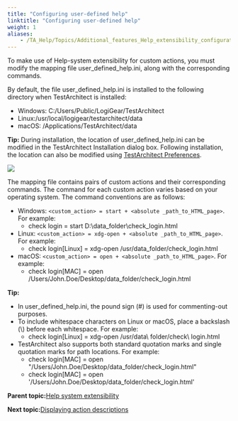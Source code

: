 ```yaml
--- 
title: "Configuring user-defined help"
linktitle: "Configuring user-defined help"
weight: 1
aliases: 
    - /TA_Help/Topics/Additional_features_Help_extensibility_configuration.html
---
```


To make use of Help-system extensibility for custom actions, you must modify the mapping file user\_defined\_help.ini, along with the corresponding commands.

By default, the file user\_defined\_help.ini is installed to the following directory when TestArchitect is installed:

-   Windows: C:/Users/Public/LogiGear/TestArchitect
-   Linux:/usr/local/logigear/testarchitect/data
-   macOS: /Applications/TestArchitect/data

**Tip:** During installation, the location of user\_defined\_help.ini can be modified in the TestArchitect Installation dialog box. Following installation, the location can also be modified using [TestArchitect Preferences](/TA_Help/Topics/Additional_features_preferences.html).

![](/images//Images/installer_1.png)

The mapping file contains pairs of custom actions and their corresponding commands. The command for each custom action varies based on your operating system. The command conventions are as follows:

-   Windows: `<custom_action> = start + <absolute _path_to_HTML_page>`. For example:
    -   check login = start D:\\data\_folder\\check\_login.html
-   Linux: `<custom_action> = xdg-open + <absolute _path_to_HTML_page>`. For example:
    -   check login\[Linux\] = xdg-open /usr/data\_folder/check\_login.html
-   macOS: `<custom_action> = open + <absolute _path_to_HTML_page>`. For example:
    -   check login\[MAC\] = open /Users/John.Doe/Desktop/data\_folder/check\_login.html

**Tip:**

-   In user\_defined\_help.ini, the pound sign \(\#\) is used for commenting-out purposes.
-   To include whitespace characters on Linux or macOS, place a backslash \(\\\) before each whitespace. For example:
    -   check login\[Linux\] = xdg-open /usr/data\\ folder/check\\ login.html
-   TestArchitect also supports both standard quotation marks and single quotation marks for path locations. For example:
    -   check login\[MAC\] = open "/Users/John.Doe/Desktop/data\_folder/check\_login.html"
    -   check login\[MAC\] = open '/Users/John.Doe/Desktop/data\_folder/check\_login.html'

**Parent topic:**[Help system extensibility](/TA_Help/Topics/Additional_features_Help_extensibility.html)

**Next topic:**[Displaying action descriptions](/TA_Help/Topics/Additional_features_Help_extensibility_sensitive_help.html)

